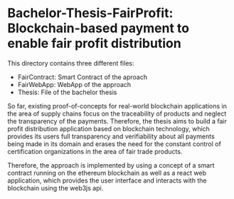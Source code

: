 # Bachelor-Thesis-FairProfit: Blockchain-based payment to enable fair profit distribution

This directory contains three different files:
- FairContract: Smart Contract of the aproach
- FairWebApp: WebApp of the approach
- Thesis: File of the bachelor thesis

So far, existing proof-of-concepts for real-world blockchain applications in the area of
supply chains focus on the traceability of products and neglect the transparency of the
payments. Therefore, the thesis aims to build a fair profit distribution application based
on blockchain technology, which provides its users full transparency and verifiability about
all payments being made in its domain and erases the need for the constant control of
certification organizations in the area of fair trade products.

Therefore, the approach is implemented by using a concept of a smart contract running on the ethereum blockchain as well as a react web application, which provides the user interface and interacts with the blockchain using the web3js api. 
